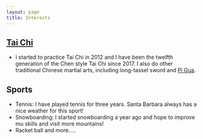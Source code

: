 ```yaml
---
layout: page
title: Interests
---
```


## [Tai Chi](https://en.wikipedia.org/wiki/Tai_chi)
* I started to practice Tai Chi in 2012 and I have been the twelfth generation of the Chen style Tai Chi since 2017. I also do other traditional Chinese martial arts, including long-tassel sword and [Pi Gua](https://en.wikipedia.org/wiki/Piguaquan).

## Sports
* Tennis: I have played tennis for three years. Santa Barbara always has a nice weather for this sport!
* Snowboarding: I started snowboarding a year ago and hope to improve mu skills and visit more mountains!
* Racket ball and more.....
